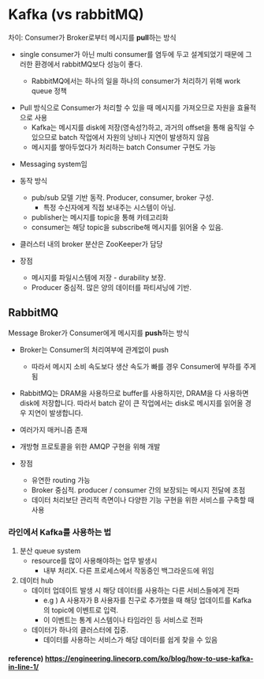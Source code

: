 # Kafka (vs rabbitMQ)

차이: Consumer가 Broker로부터 메시지를 **pull**하는 방식

* single consumer가 아닌 multi consumer를 염두에 두고 설계되었기 때문에 그러한 환경에서 rabbitMQ보다 성능이 좋다.

  * RabbitMQ에서는 하나의 일을 하나의 consumer가 처리하기 위해 work queue 정책

  

- Pull 방식으로 Consumer가 처리할 수 있을 때 메시지를 가져오므로 자원을 효율적으로 사용
  - Kafka는 메시지를 disk에 저장(영속성?)하고, 과거의 offset을 통해 움직일 수 있으므로 batch 작업에서 자원의 낭비나 지연이 발생하지 않음
  - 메시지를 쌓아두었다가 처리하는 batch Consumer 구현도 가능



* Messaging system임



* 동작 방식 
  * pub/sub 모델 기반 동작. Producer, consumer, broker 구성.
    * 특정 수신자에게 직접 보내주는 시스템이 아님.
  * publisher는 메시지를 topic을 통해 카테고리화
  * consumer는 해당 topic을 subscribe해 메시지를 읽어올 수 있음.



* 클러스터 내의 broker 분산은 ZooKeeper가 담당



* 장점
  * 메시지를 파일시스템에 저장 - durability 보장.
  * Producer 중심적. 많은 양의 데이터를 파티셔닝에 기반.



## RabbitMQ

Message Broker가 Consumer에게 메시지를 **push**하는 방식

* Broker는 Consumer의 처리여부에 관계없이 push
  * 따라서 메시지 소비 속도보다 생산 속도가 빠를 경우 Consumer에 부하를 주게 됨



* RabbitMQ는 DRAM을 사용하므로 buffer를 사용하지만, DRAM을 다 사용하면 disk에 저장합니다. 따라서 batch 같이 큰 작업에서는 disk로 메시지를 읽어올 경우 지연이 발생합니다.



* 여러가지 매커니즘 존재



* 개방형 프로토콜을 위한 AMQP 구현을 위해 개발



* 장점
  * 유연한 routing 가능
  * Broker 중심적. producer / consumer 간의 보장되는 메시지 전달에 초점
  * 데이터 처리보단 관리적 측면이나 다양한 기능 구현을 위한 서비스를 구축할 때 사용



### 라인에서 Kafka를 사용하는 법

1. 분산 queue system
   * resource를 많이 사용해야하는 업무 발생시
     * 내부 처리X. 다른 프로세스에서 작동중인 백그라운드에 위임
2. 데이터 hub
   * 데이터 업데이트 발생 시 해당 데이터를 사용하는 다른 서비스들에게 전파
     * e.g ) A 사용자가 B 사용자를 친구로 추가했을 때 해당 업데이트를 Kafka의 topic에 이벤트로 입력.
     * 이 이벤트는 통계 시스템이나 타임라인 등 서비스로 전파
   * 데이터가 하나의 클러스터에 집중.
     * 데이터를 사용하는 서비스가 해당 데이터를 쉽게 찾을 수 있음

#### reference) https://engineering.linecorp.com/ko/blog/how-to-use-kafka-in-line-1/
